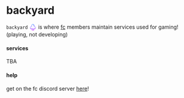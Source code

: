  # backyard 
 
 `backyard` <img width="20px" align="center" src="./static/backyard.png" alt="backyard.fc.house" /> is where [fc](https://github.com/fc-house) members maintain services used for gaming! (playing, not developing)

#### services

TBA

#### help

get on the fc discord server [here](https://discord.gg/GxcgpGv6aq)!
